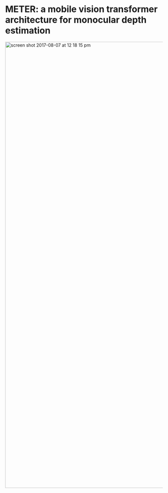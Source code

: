 # METER: a mobile vision transformer architecture for monocular depth estimation


<img width="3644" height="1422" alt="screen shot 2017-08-07 at 12 18 15 pm" src="https://github.com/LorenzoPapa1699806/METER/blob/main/images/meter.jpg">
